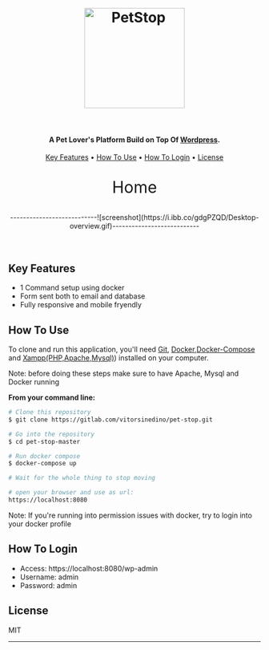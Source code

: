 <div>
  <h1 align="center">
    <br>
    <a><img src="https://i.ibb.co/ngQ121Y/logo-removebg-preview.png" alt="PetStop" width="200"></a>
    <br>
    <br>
  </h1>
</div>

<div>
  <h4 align="center">A Pet Lover's Platform Build on Top Of  <a href="https://wordpress.com/" target="_blank">Wordpress</a>.</h4>


  <p align="center">
      <a href="#key-features">Key Features</a> •
      <a href="#how-to-use">How To Use</a> •
      <a href="#how-to-login">How To Login</a>  •
      <a href="#license">License</a>
  </p>

  <p align="center" style="font-size:32px">
      Home
  </p>
</div>

<div align="center">
---------------------------![screenshot](https://i.ibb.co/gdgPZQD/Desktop-overview.gif)---------------------------
</div>
<br>
<br>


## Key Features

* 1 Command setup using docker
* Form sent both to email and database
* Fully responsive and mobile fryendly 

## How To Use

To clone and run this application, you'll need [Git](https://git-scm.com), [Docker](https://www.docker.com/products/docker-desktop),[Docker-Compose](https://www.docker.com/get-started) and [Xampp(PHP,Apache,Mysql)](https://www.docker.com/get-started))  installed on your computer.

Note: before doing these steps make sure to have Apache, Mysql and Docker running

<b>From your command line:</b>

```bash
# Clone this repository
$ git clone https://gitlab.com/vitorsinedino/pet-stop.git

# Go into the repository
$ cd pet-stop-master

# Run docker compose
$ docker-compose up

# Wait for the whole thing to stop moving

# open your browser and use as url:
https://localhost:8080

```

Note: If you're running into permission issues with docker, try to login into your docker profile


## How To Login

* Access: https://localhost:8080/wp-admin
* Username: admin
* Password: admin



## License

MIT

---
<br>

